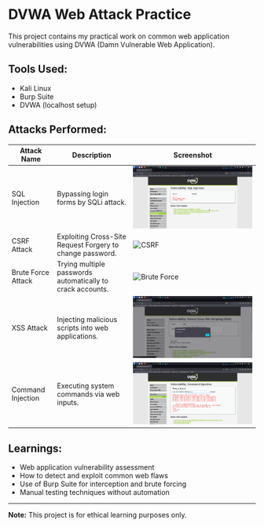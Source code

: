 # DVWA Web Attack Practice

This project contains my practical work on common web application vulnerabilities using DVWA (Damn Vulnerable Web Application).

## Tools Used:
- Kali Linux
- Burp Suite
- DVWA (localhost setup)

## Attacks Performed:

| Attack Name        | Description | Screenshot |
|--------------------|-------------|------------|
| SQL Injection      | Bypassing login forms by SQLi attack. | ![SQLi](screenshots/sql_injection.png) |
| CSRF Attack        | Exploiting Cross-Site Request Forgery to change password. | ![CSRF](screenshots/csrf_attack.png) |
| Brute Force Attack | Trying multiple passwords automatically to crack accounts. | ![Brute Force](screenshots/brute_force.png) |
| XSS Attack         | Injecting malicious scripts into web applications. | ![XSS](screenshots/xss_attack.png) |
| Command Injection  | Executing system commands via web inputs. | ![Command Injection](screenshots/command_injection.png) |

## Learnings:
- Web application vulnerability assessment
- How to detect and exploit common web flaws
- Use of Burp Suite for interception and brute forcing
- Manual testing techniques without automation

---
**Note:** This project is for ethical learning purposes only.  
